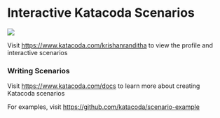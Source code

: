# Interactive Katacoda Scenarios

[![](http://shields.katacoda.com/katacoda/krishanranditha/count.svg)](https://www.katacoda.com/krishanranditha "Get your profile on Katacoda.com")

Visit https://www.katacoda.com/krishanranditha to view the profile and interactive scenarios

### Writing Scenarios
Visit https://www.katacoda.com/docs to learn more about creating Katacoda scenarios

For examples, visit https://github.com/katacoda/scenario-example
